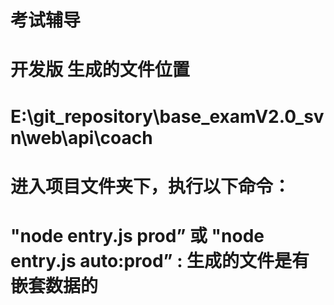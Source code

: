 # 考试辅导

# 开发版 生成的文件位置
# E:\git_repository\base_examV2.0_svn\web\api\coach
#
# 进入项目文件夹下，执行以下命令：
# "node entry.js prod” 或 "node entry.js auto:prod” : 生成的文件是有嵌套数据的